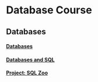 # Database Course

## Databases

#### [Databases](https://www.theodinproject.com/lessons/databases)
#### [Databases and SQL](https://www.theodinproject.com/lessons/databases-databases-and-sql)
#### [Project: SQL Zoo](https://www.theodinproject.com/lessons/databases-sql-zoo)
